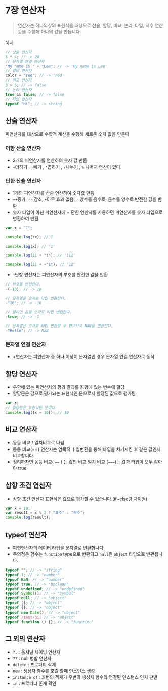 ﻿# 7장 연산자

> 연산자는 하나의상의 표현식을 대상으로 산술, 할당, 비교, 논리, 타입, 지수 연산 등을 수행해 하나의 값을 만듭니다.

예시

```js
// 산술 연산자
5 * 4; // -> 20
// 문자열 연결 연산자
"My name is " + "Lee"; // -> 'My name is Lee'
// 할당 연산자
color = "red"; // -> 'red'
// 비교 연산자
3 > 5; // -> false
// 논리 연산자
true && false; // -> false
// 타입 연산자
typeof "Hi"; // -> string
```

## 산술 연산자

피연산자를 대상으로 수학적 계산을 수행해 새로운 숫자 값을 만든다

### 이항 산술 연산자

- 2개의 피연산자를 연산하여 숫자 값 만듬
- `+`더하기 , `-`빼기 , `*`곱하기 , `/`나누기 , `%` 나머지 연산이 있다.

### 단한 산술 연산자

- 1개의 피연산자를 산술 연산하여 숫자값 만듬
- `++`증가, `--` 감소, `+`아무 효과 없음, `-` 양수를 음수로, 음수를 양수로 반전한 값을 반환
- 숫자 타입이 아닌 피연산자에 + 단한 연산자를 사용하면 피연산자를 숫자 타입으로 변환하여 반환

```js
var x = "1";

console.log(+x); // 1

console.log(x); // '1'

console.log(11 + "1"); // '111'

console.log(11 + +"1"); // '12'
```

- -단항 연산자는 피연산자의 부호를 반전한 값을 반환

```js
// 부호를 반전한다.
-(-10); // -> 10

// 문자열을 숫자로 타입 변환한다.
-"10"; // -> -10

// 불리언 값을 숫자로 타입 변환한다.
-true; // -> -1

// 문자열은 숫자로 타입 변환할 수 없으므로 NaN을 반환한다.
-"Hello"; // -> NaN
```

### 문자열 연결 연산자

- +연산자는 피연산자 중 하나 이상이 문자열인 경우 문자열 연결 연산자로 동작

## 할당 연산자

- 우항에 있는 피연산자의 평과 결과를 좌항에 있는 변수에 할당
- 할당문은 값으로 평가되는 표현식인 문으로서 할당된 값으로 평가됨

```js
var x;
// 할당문은 표현식인 문이다.
console.log((x = 10)); // 10
```

## 비교 연산자

- 동등 비교 / 일치비교로 나뉨
- 동등 비교(==) 연산자는 암묵적 ㅏ입변환을 통해 타입을 치키시킨 후 같은 값인지 비교합니다.
- 정리하자면 동등 비교( `==` ) 는 값만 비교 일치 비교 (`===`)는 값과 타입이 모두 같아야 true

## 삼항 조건 연산자

- 삼항 조건 연산자 표현식은 값으로 평가할 수 있습니다.(if~else랑 차이점)

```js
var x = 10;
var result = x % 2 ? "홀수" : "짝수";
console.log(result);
```

## typeof 연산자

- 피연연산자의 데이터 타입을 문자열로 반환합니다.
- 주의점은 함수는 `function` type으로 반환되고 `null`은 `object` 타입으로 반환됩니다.

```js
typeof ""; // -> "string"
typeof 1; // -> "number"
typeof NaN; // -> "number"
typeof true; // -> "boolean"
typeof undefined; // -> "undefined"
typeof Symbol(); // -> "symbol"
typeof null; // -> "object"
typeof []; // -> "object"
typeof {}; // -> "object"
typeof new Date(); // -> "object"
typeof /test/gi; // -> "object"
typeof function () {}; // -> "function"
```

## 그 외의 연산자

- `?.` : 옵셔널 체이닝 연산자
- `??` : null 병합 연산자
- `delete` : 프로퍼티 삭제
- `new` : 생성자 함수를 호출 할때 인스턴스 생성
- `instance of` : 좌변의 객체가 우변의 생성자 함수와 연결된 인스턴스 인지 판별
- `in` : 프로퍼티 존재 확인
